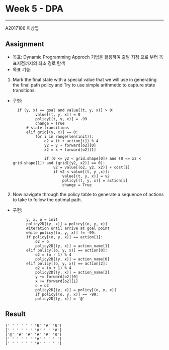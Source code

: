 # Week 5 - DPA
---
A2017106 이상엽

## Assignment

- 목표: Dynamic Programming Approch 기법을 활용하여 출발 지점 으로 부터 목표지점까지의 최소 경로 탐색 
- 목표 기능:
1) Mark the final state with a special value that we will use in generating the final path policy and Try to use simple arithmetic to capture state transitions. 
- 구현:

        if (y, x) == goal and value[(t, y, x)] > 0:
                value[(t, y, x)] = 0
                policy[(t, y, x)] = -99
                change = True
            # state transitions
            elif grid[(y, x)] == 0:
                for i in range(len(init)):
                    o2 = (t + action[i]) % 4
                    y2 = y + forward[o2][0]
                    x2 = x + forward[o2][1]

                    if (0 <= y2 < grid.shape[0]) and (0 <= x2 < grid.shape[1]) and (grid[(y2, x2)] == 0):
                        v2 = value[(o2, y2, x2)] + cost[i]
                        if v2 < value[(t, y ,x)]:
                            value[(t, y, x)] = v2
                            policy[(t, y, x)] = action[i]
                            change = True
                
                
2) Now navigate through the policy table to generate a sequence of actions to take to follow the optimal path.      
- 구현:

		    y, x, o = init
		    policy2D[(y, x)] = policy[(o, y, x)]
		    #iteration until arrive at goal point
		    while policy[(o, y, x)] != -99:
			if policy[(o, y, x)] == action[1]:
			    o2 = o
			    policy2D[(y, x)] = action_name[1]
			elif policy[(o, y, x)] == action[0]:
			    o2 = (o - 1) % 4
			    policy2D[(y, x)] = action_name[0]
			elif policy[(o, y, x)] == action[2]:
			    o2 = (o + 1) % 4
			    policy2D[(y, x)] = action_name[2]
				y += forward[o2][0]
				x += forward[o2][1]
				o = o2
				policy2D[(y, x)] = policy[(o, y, x)]
				if policy[(o, y, x)] == -99:
				policy2D[(y, x)] = '@'
	
	
## Result

	[' ' ' ' ' ' 'R' '#' 'R']
	[' ' ' ' ' ' '#' ' ' '#']
	['@' '#' '#' '#' '#' 'R']
	[' ' ' ' ' ' '#' ' ' ' ']
	[' ' ' ' ' ' '#' ' ' ' ']

